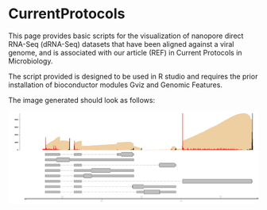 # CurrentProtocols


This page provides basic scripts for the visualization of nanopore direct RNA-Seq (dRNA-Seq) datasets that have been aligned against a viral genome, and is associated with our article (REF) in Current Protocols in Microbiology. 

The script provided is designed to be used in R studio and requires the prior installation of bioconductor modules Gviz and Genomic Features.

The image generated should look as follows:

![Image description](example.jpg)


